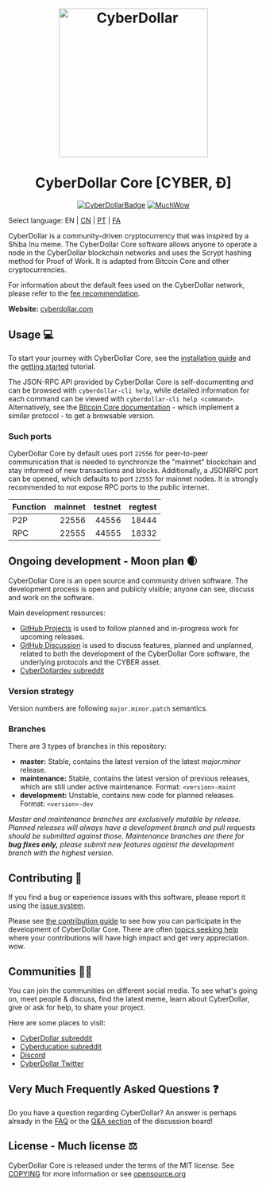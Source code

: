 <h1 align="center">
<img src="https://static.tumblr.com/ppdj5y9/Ae9mxmxtp/300coin.png" alt="CyberDollar" width="300"/>
<br/><br/>
CyberDollar Core [CYBER, Ð]  
</h1>

<div align="center">

[![CyberDollarBadge](https://img.shields.io/badge/Cyber-Coin-yellow.svg)](https://cyberdollar.com)
[![MuchWow](https://img.shields.io/badge/Much-Wow-yellow.svg)](https://cyberdollar.com)

</div>

Select language: EN | [CN](./README_zh_CN.md) | [PT](./README_pt_BR.md) | [FA](./README_fa_IR.md)

CyberDollar is a community-driven cryptocurrency that was inspired by a Shiba Inu meme. The CyberDollar Core software allows anyone to operate a node in the CyberDollar blockchain networks and uses the Scrypt hashing method for Proof of Work. It is adapted from Bitcoin Core and other cryptocurrencies.

For information about the default fees used on the CyberDollar network, please
refer to the [fee recommendation](doc/fee-recommendation.md).

**Website:** [cyberdollar.com](https://cyberdollar.com)

## Usage 💻

To start your journey with CyberDollar Core, see the [installation guide](INSTALL.md) and the [getting started](doc/getting-started.md) tutorial.

The JSON-RPC API provided by CyberDollar Core is self-documenting and can be browsed with `cyberdollar-cli help`, while detailed information for each command can be viewed with `cyberdollar-cli help <command>`. Alternatively, see the [Bitcoin Core documentation](https://developer.bitcoin.org/reference/rpc/) - which implement a similar protocol - to get a browsable version.

### Such ports

CyberDollar Core by default uses port `22556` for peer-to-peer communication that
is needed to synchronize the "mainnet" blockchain and stay informed of new
transactions and blocks. Additionally, a JSONRPC port can be opened, which
defaults to port `22555` for mainnet nodes. It is strongly recommended to not
expose RPC ports to the public internet.

| Function | mainnet | testnet | regtest |
| :------- | ------: | ------: | ------: |
| P2P      |   22556 |   44556 |   18444 |
| RPC      |   22555 |   44555 |   18332 |

## Ongoing development - Moon plan 🌒

CyberDollar Core is an open source and community driven software. The development
process is open and publicly visible; anyone can see, discuss and work on the
software.

Main development resources:

* [GitHub Projects](https://github.com/cyberdollar/cyberdollar/projects) is used to
  follow planned and in-progress work for upcoming releases.
* [GitHub Discussion](https://github.com/cyberdollar/cyberdollar/discussions) is used
  to discuss features, planned and unplanned, related to both the development of
  the CyberDollar Core software, the underlying protocols and the CYBER asset.  
* [CyberDollardev subreddit](https://www.reddit.com/r/cyberdollardev/)

### Version strategy
Version numbers are following ```major.minor.patch``` semantics.

### Branches
There are 3 types of branches in this repository:

- **master:** Stable, contains the latest version of the latest *major.minor* release.
- **maintenance:** Stable, contains the latest version of previous releases, which are still under active maintenance. Format: ```<version>-maint```
- **development:** Unstable, contains new code for planned releases. Format: ```<version>-dev```

*Master and maintenance branches are exclusively mutable by release. Planned*
*releases will always have a development branch and pull requests should be*
*submitted against those. Maintenance branches are there for **bug fixes only,***
*please submit new features against the development branch with the highest version.*

## Contributing 🤝

If you find a bug or experience issues with this software, please report it
using the [issue system](https://github.com/cyberdollar/cyberdollar/issues/new?assignees=&labels=bug&template=bug_report.md&title=%5Bbug%5D+).

Please see [the contribution guide](CONTRIBUTING.md) to see how you can
participate in the development of CyberDollar Core. There are often
[topics seeking help](https://github.com/cyberdollar/cyberdollar/labels/help%20wanted)
where your contributions will have high impact and get very appreciation. wow.

## Communities 🚀🍾

You can join the communities on different social media.
To see what's going on, meet people & discuss, find the latest meme, learn
about CyberDollar, give or ask for help, to share your project.

Here are some places to visit:

* [CyberDollar subreddit](https://www.reddit.com/r/cyberdollar/)
* [Cyberducation subreddit](https://www.reddit.com/r/cyberducation/)
* [Discord](https://discord.gg/cyberdollar)
* [CyberDollar Twitter](https://twitter.com/cyberdollar)

## Very Much Frequently Asked Questions ❓

Do you have a question regarding CyberDollar? An answer is perhaps already in the
[FAQ](doc/FAQ.md) or the
[Q&A section](https://github.com/cyberdollar/cyberdollar/discussions/categories/q-a)
of the discussion board!

## License - Much license ⚖️
CyberDollar Core is released under the terms of the MIT license. See
[COPYING](COPYING) for more information or see
[opensource.org](https://opensource.org/licenses/MIT)
